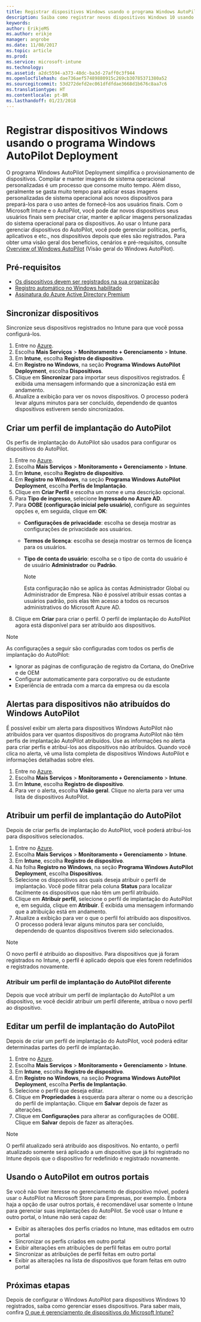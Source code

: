 ```yaml
---
title: Registrar dispositivos Windows usando o programa Windows AutoPilot Deployment
description: Saiba como registrar novos dispositivos Windows 10 usando o programa Windows AutoPilot Deployment.
keywords: 
author: ErikjeMS
ms.author: erikje
manager: angrobe
ms.date: 11/08/2017
ms.topic: article
ms.prod: 
ms.service: microsoft-intune
ms.technology: 
ms.assetid: a2dc5594-a373-48dc-ba3d-27aff0c3f944
ms.openlocfilehash: dae736aef57489880915c269cb30785371380a52
ms.sourcegitcommit: 53d272defd2ec061dfdfdae3668d1b676c8aa7c6
ms.translationtype: HT
ms.contentlocale: pt-BR
ms.lasthandoff: 01/23/2018
---
```

# <a name="enroll-windows-devices-using-windows-autopilot-deployment-program"></a>Registrar dispositivos Windows usando o programa Windows AutoPilot Deployment
O programa Windows AutoPilot Deployment simplifica o provisionamento de dispositivos. Compilar e manter imagens de sistema operacional personalizadas é um processo que consome muito tempo. Além disso, geralmente se gasta muito tempo para aplicar essas imagens personalizadas de sistema operacional aos novos dispositivos para prepará-los para o uso antes de fornecê-los aos usuários finais. Com o Microsoft Intune e o AutoPilot, você pode dar novos dispositivos seus usuários finais sem precisar criar, manter e aplicar imagens personalizadas do sistema operacional para os dispositivos. Ao usar o Intune para gerenciar dispositivos do AutoPilot, você pode gerenciar políticas, perfis, aplicativos e etc., nos dispositivos depois que eles são registrados. Para obter uma visão geral dos benefícios, cenários e pré-requisitos, consulte [Overview of Windows AutoPilot](https://docs.microsoft.com/windows/deployment/windows-10-auto-pilot) (Visão geral do Windows AutoPilot).

## <a name="prerequisites"></a>Pré-requisitos
- [Os dispositivos devem ser registrados na sua organização](https://docs.microsoft.com/en-us/windows/deployment/windows-autopilot/windows-10-autopilot#device-registration-and-oobe-customization)
- [Registro automático no Windows habilitado](https://docs.microsoft.com/intune-classic/deploy-use/set-up-windows-device-management-with-microsoft-intune#enable-windows-10-automatic-enrollment)
- [Assinatura do Azure Active Directory Premium](https://docs.microsoft.com/azure/active-directory/active-directory-get-started-premium)<!--&#40;[trial subscription](http://go.microsoft.com/fwlink/?LinkID=816845)&#41;-->

## <a name="synchronize-devices"></a>Sincronizar dispositivos
Sincronize seus dispositivos registrados no Intune para que você possa configurá-los.

1. Entre no [Azure](https://portal.azure.com/).
2. Escolha **Mais Serviços** > **Monitoramento + Gerenciamento** > **Intune**.
3. Em **Intune**, escolha **Registro de dispositivo**.
4. Em **Registro no Windows**, na seção **Programa Windows AutoPilot Deployment**, escolha **Dispositivos**.
5. Clique em **Sincronizar** para importar seus dispositivos registrados. É exibida uma mensagem informando que a sincronização está em andamento.
6. Atualize a exibição para ver os novos dispositivos. O processo poderá levar alguns minutos para ser concluído, dependendo de quantos dispositivos estiverem sendo sincronizados.  

## <a name="create-an-autopilot-deployment-profile"></a>Criar um perfil de implantação do AutoPilot
Os perfis de implantação do AutoPilot são usados para configurar os dispositivos do AutoPilot.
1. Entre no [Azure](https://portal.azure.com/). 
2. Escolha **Mais Serviços** > **Monitoramento + Gerenciamento** > **Intune**.
3. Em **Intune**, escolha **Registro de dispositivo**.
4. Em **Registro no Windows**, na seção **Programa Windows AutoPilot Deployment**, escolha **Perfis de Implantação**.
5. Clique em **Criar Perfil** e escolha um nome e uma descrição opcional. 
6. Para **Tipo de ingresso**, selecione **Ingressado no Azure AD**.
7. Para **OOBE (configuração inicial pelo usuário)**, configure as seguintes opções e, em seguida, clique em **OK**: 
   - **Configurações de privacidade**: escolha se deseja mostrar as configurações de privacidade aos usuários. 
   - **Termos de licença**: escolha se deseja mostrar os termos de licença para os usuários.
   - **Tipo de conta do usuário**: escolha se o tipo de conta do usuário é de usuário **Administrador** ou **Padrão**.

     > [!Note]    
     > Esta configuração não se aplica às contas Administrador Global ou Administrador de Empresa. Não é possível atribuir essas contas a usuários padrão, pois elas têm acesso a todos os recursos administrativos do Microsoft Azure AD.
8. Clique em **Criar** para criar o perfil. O perfil de implantação do AutoPilot agora está disponível para ser atribuído aos dispositivos.
     
> [!Note]    
> As configurações a seguir são configuradas com todos os perfis de implantação do AutoPilot:
> - Ignorar as páginas de configuração de registro da Cortana, do OneDrive e de OEM
> - Configurar automaticamente para corporativo ou de estudante
> - Experiência de entrada com a marca da empresa ou da escola    

## <a name="alerts-for-windows-autopilot-unassigned-devices-----163236---"></a>Alertas para dispositivos não atribuídos do Windows AutoPilot <!-- 163236 -->
É possível exibir um alerta para dispositivos Windows AutoPilot não atribuídos para ver quantos dispositivos do programa AutoPilot não têm perfis de implantação AutoPilot atribuídos. Use as informações no alerta para criar perfis e atribuí-los aos dispositivos não atribuídos. Quando você clica no alerta, vê uma lista completa de dispositivos Windows AutoPilot e informações detalhadas sobre eles. 
1. Entre no [Azure](https://portal.azure.com/). 
2. Escolha **Mais Serviços** > **Monitoramento + Gerenciamento** > **Intune**.
3. Em **Intune**, escolha **Registro de dispositivo**.
4. Para ver o alerta, escolha **Visão geral**. Clique no alerta para ver uma lista de dispositivos AutoPilot.  

## <a name="assign-an-autopilot-deployment-profile"></a>Atribuir um perfil de implantação do AutoPilot
Depois de criar perfis de implantação do AutoPilot, você poderá atribuí-los para dispositivos selecionados.

1. Entre no [Azure](https://portal.azure.com/). 
2. Escolha **Mais Serviços** > **Monitoramento + Gerenciamento** > **Intune**.
3. Em **Intune**, escolha **Registro de dispositivo**.
4. Na folha **Registro no Windows**, na seção **Programa Windows AutoPilot Deployment**, escolha **Dispositivos**.
5. Selecione os dispositivos aos quais deseja atribuir o perfil de implantação. Você pode filtrar pela coluna **Status** para localizar facilmente os dispositivos que não têm um perfil atribuído. 
6. Clique em **Atribuir perfil**, selecione o perfil de implantação do AutoPilot e, em seguida, clique em **Atribuir**. É exibida uma mensagem informando que a atribuição está em andamento.
7. Atualize a exibição para ver o que o perfil foi atribuído aos dispositivos. O processo poderá levar alguns minutos para ser concluído, dependendo de quantos dispositivos tiverem sido selecionados. 

> [!Note]
> O novo perfil é atribuído ao dispositivo. Para dispositivos que já foram registrados no Intune, o perfil é aplicado depois que eles forem redefinidos e registrados novamente.

### <a name="assign-a-different-autopilot-deployment-profile"></a>Atribuir um perfil de implantação do AutoPilot diferente
Depois que você atribuir um perfil de implantação do AutoPilot a um dispositivo, se você decidir atribuir um perfil diferente, atribua o novo perfil ao dispositivo.  

## <a name="edit-an-autopilot-deployment-profile"></a>Editar um perfil de implantação do AutoPilot 
Depois de criar um perfil de implantação do AutoPilot, você poderá editar determinadas partes do perfil de implantação.   
1. Entre no [Azure](https://portal.azure.com/). 
2. Escolha **Mais Serviços** > **Monitoramento + Gerenciamento** > **Intune**.
3. Em **Intune**, escolha **Registro de dispositivo**.
4. Em **Registro no Windows**, na seção **Programa Windows AutoPilot Deployment**, escolha **Perfis de Implantação**. 
5. Selecione o perfil que deseja editar. 
6. Clique em **Propriedades** à esquerda para alterar o nome ou a descrição do perfil de implantação. Clique em **Salvar** depois de fazer as alterações. 
7. Clique em **Configurações** para alterar as configurações de OOBE. Clique em **Salvar** depois de fazer as alterações. 

> [!NOTE]
> O perfil atualizado será atribuído aos dispositivos. No entanto, o perfil atualizado somente será aplicado a um dispositivo que já foi registrado no Intune depois que o dispositivo for redefinido e registrado novamente. 

## <a name="using-autopilot-in-other-portals"></a>Usando o AutoPilot em outros portais
Se você não tiver iteresse no gerenciamento de dispositivo móvel, poderá usar o AutoPilot na Microsoft Store para Empresas, por exemplo. Embora haja a opção de usar outros portais, é recomendável usar somente o Intune para gerenciar suas implantações do AutoPilot. Se você usar o Intune e outro portal, o Intune não será capaz de:
- Exibir as alterações dos perfis criados no Intune, mas editados em outro portal
- Sincronizar os perfis criados em outro portal
- Exibir alterações em atribuições de perfil feitas em outro portal
- Sincronizar as atribuições de perfil feitas em outro portal
- Exibir as alterações na lista de dispositivos que foram feitas em outro portal

## <a name="next-steps"></a>Próximas etapas
Depois de configurar o Windows AutoPilot para dispositivos Windows 10 registrados, saiba como gerenciar esses dispositivos. Para saber mais, confira [O que é gerenciamento de dispositivos do Microsoft Intune?](https://docs.microsoft.com/intune/device-management)
